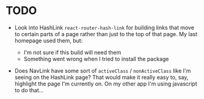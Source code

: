 # TODO

- Look into HashLink `react-router-hash-link` for building links that move to certain parts of a page rather than just to the top of that page. My last homepage used them, but:
    - I'm not sure if this build will need them
    - Something went wrong when I tried to install the package

- Does NavLink have some sort of `activeClass` / `nonActiveClass` like I'm seeing on the HashLink page? That would make it really easy to, say, highlight the page I'm currently on. On my other app I'm using javascript to do that...